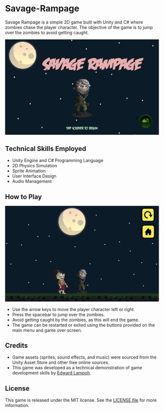 # Savage-Rampage
Savage Rampage is a simple 2D game built with Unity and C# where zombies chase the player character. The objective of the game is to jump over the zombies to avoid getting caught.

![Demo](https://github.com/edielam/Savage-Rampage/blob/main/screenshots/r1.png?raw=true)

## Technical Skills Employed
- Unity Engine and C# Programming Language
- 2D Physics Simulation
- Sprite Animation
- User Interface Design
- Audio Management

## How to Play

![Demo](https://github.com/edielam/Savage-Rampage/blob/main/screenshots/r2.png?raw=true)

- Use the arrow keys to move the player character left or right.
- Press the spacebar to jump over the zombies.
- Avoid getting caught by the zombies, as this will end the game.
- The game can be restarted or exited using the buttons provided on the main menu and game over screen.

## Credits
- Game assets (sprites, sound effects, and music) were sourced from the Unity Asset Store and other free online sources.
- This game was developed as a technical demonstration of game development skills by [Edward Lampoh](https://github.com/edielam).

## License

This game is released under the MIT license. See the [LICENSE file](./LICENSE) for more information.
